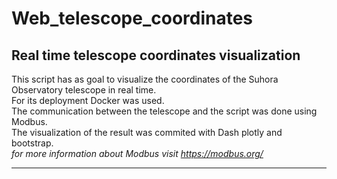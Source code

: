 # Web_telescope_coordinates
## Real time telescope coordinates visualization

This script has as goal to visualize the coordinates of the Suhora Observatory telescope in real time.<br/> 
For its deployment Docker was used.<br/>
The communication between the telescope and the script was done using Modbus.<br/>
The visualization of the result was commited with Dash plotly and bootstrap.  
*for more information about Modbus visit https://modbus.org/*  

******************************************************************



